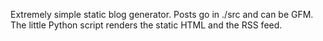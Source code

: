 Extremely simple static blog generator. Posts go in ./src and can be GFM. The
little Python script renders the static HTML and the RSS feed.
